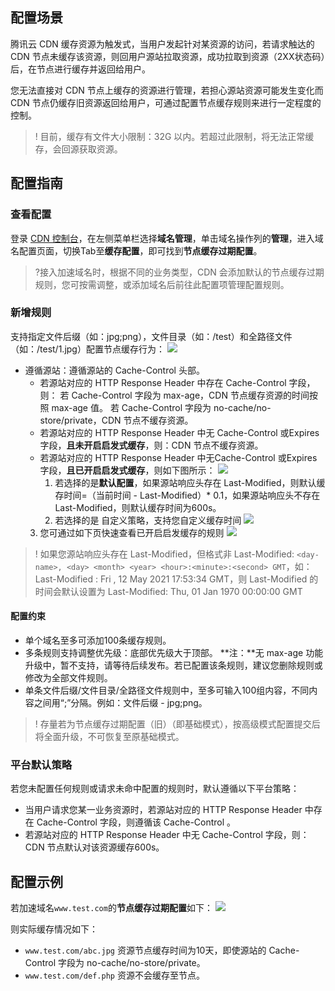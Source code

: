 ## 配置场景

腾讯云 CDN 缓存资源为触发式，当用户发起针对某资源的访问，若请求触达的 CDN 节点未缓存该资源，则回用户源站拉取资源，成功拉取到资源（2XX状态码）后，在节点进行缓存并返回给用户。

您无法直接对 CDN 节点上缓存的资源进行管理，若担心源站资源可能发生变化而 CDN 节点仍缓存旧资源返回给用户，可通过配置节点缓存规则来进行一定程度的控制。

> ! 目前，缓存有文件大小限制：32G 以内。若超过此限制，将无法正常缓存，会回源获取资源。

## 配置指南

### 查看配置

登录 [CDN 控制台](https://console.cloud.tencent.com/cdn)，在左侧菜单栏选择**域名管理**，单击域名操作列的**管理**，进入域名配置页面，切换Tab至**缓存配置**，即可找到**节点缓存过期配置**。


>?接入加速域名时，根据不同的业务类型，CDN 会添加默认的节点缓存过期规则，您可按需调整，或添加域名后前往此配置项管理配置规则。



### 新增规则

支持指定文件后缀（如：jpg;png），文件目录（如：/test）和全路径文件（如：/test/1.jpg）配置节点缓存行为：
![](https://qcloudimg.tencent-cloud.cn/raw/46b4f1d6f84c23a6fad644ea595c15fd.png)
- 遵循源站：遵循源站的 Cache-Control 头部。
	- 若源站对应的 HTTP Response Header 中存在 Cache-Control 字段，则：
	若 Cache-Control 字段为 max-age，CDN 节点缓存资源的时间按照 max-age 值。
  若 Cache-Control 字段为 no-cache/no-store/private，CDN 节点不缓存资源。
	- 若源站对应的 HTTP Response Header 中无 Cache-Control 或Expires字段，**且未开启启发式缓存**，则：CDN 节点不缓存资源。
	- 若源站对应的 HTTP Response Header 中无Cache-Control 或Expires字段，**且已开启启发式缓存**，则如下图所示：
![](https://qcloudimg.tencent-cloud.cn/raw/cb8ab0e4837be8d87bee3f13d33f4abb.png)
		1. 若选择的是**默认配置**，如果源站响应头存在 Last-Modified，则默认缓存时间=（当前时间 - Last-Modified）* 0.1，如果源站响应头不存在 Last-Modified，则默认缓存时间为600s。
		2. 若选择的是 自定义策略，支持您自定义缓存时间
![](https://qcloudimg.tencent-cloud.cn/raw/66e03b245de020e865cefb51b440eb36.png)
	 3. 您可通过如下页快速查看已开启启发缓存的规则
![](https://qcloudimg.tencent-cloud.cn/raw/a4d3308f00956f4c0f9437036971f5d9.png)
>! 如果您源站响应头存在 Last-Modified，但格式非 Last-Modified: `<day-name>, <day> <month> <year> <hour>:<minute>:<second> GMT`，如：Last-Modified : Fri , 12 May 2021 17:53:34 GMT，则 Last-Modified 的时间会默认设置为 Last-Modified: Thu, 01 Jan 1970 00:00:00 GMT


#### 配置约束

- 单个域名至多可添加100条缓存规则。
- 多条规则支持调整优先级：底部优先级大于顶部。
  **注：**无 max-age 功能升级中，暂不支持，请等待后续发布。若已配置该条规则，建议您删除规则或修改为全部文件规则。
- 单条文件后缀/文件目录/全路径文件规则中，至多可输入100组内容，不同内容之间用“;”分隔。例如：文件后缀 - jpg;png。

> ! 存量若为节点缓存过期配置（旧）（即基础模式），按高级模式配置提交后将全面升级，不可恢复至原基础模式。



### 平台默认策略

若您未配置任何规则或请求未命中配置的规则时，默认遵循以下平台策略：

- 当用户请求您某一业务资源时，若源站对应的 HTTP Response Header 中存在 Cache-Control 字段，则遵循该 Cache-Control 。
- 若源站对应的 HTTP Response Header 中无 Cache-Control 字段，则：CDN 节点默认对该资源缓存600s。

## 配置示例

若加速域名`www.test.com`的**节点缓存过期配置**如下：
![](https://main.qcloudimg.com/raw/1dee0887ea661f0c49c3006f0f7fe75f.png)

则实际缓存情况如下：

- `www.test.com/abc.jpg` 资源节点缓存时间为10天，即使源站的 Cache-Control 字段为 no-cache/no-store/private。
- `www.test.com/def.php` 资源不会缓存至节点。
